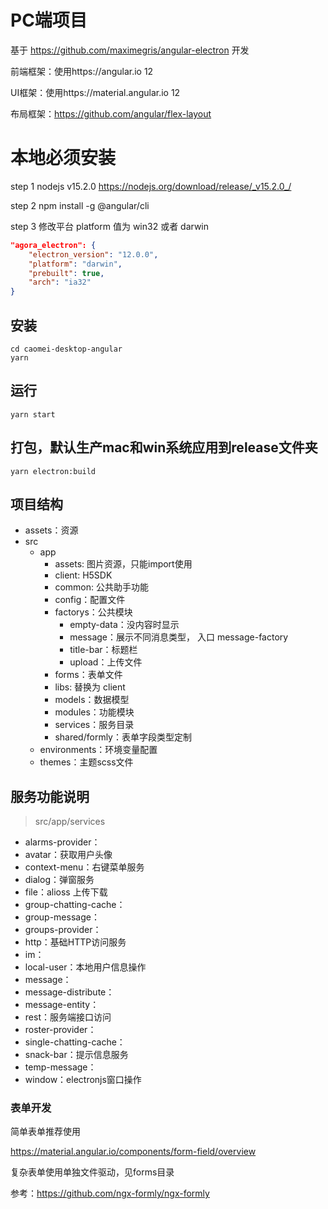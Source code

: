 # PC端项目

基于 https://github.com/maximegris/angular-electron 开发

前端框架：使用https://angular.io 12

UI框架：使用https://material.angular.io 12

布局框架：https://github.com/angular/flex-layout

# 本地必须安装

step 1 nodejs v15.2.0
https://nodejs.org/download/release/_v15.2.0_/

step 2
npm install -g @angular/cli

step 3
修改平台 platform 值为 win32 或者 darwin

```json
"agora_electron": {
    "electron_version": "12.0.0",
    "platform": "darwin",
    "prebuilt": true,
    "arch": "ia32"
}
```

## 安装

```shell
cd caomei-desktop-angular
yarn
```

## 运行
```shell
yarn start
```

## 打包，默认生产mac和win系统应用到release文件夹
```shell
yarn electron:build
```

## 项目结构

- assets：资源
- src
  - app
    - assets: 图片资源，只能import使用
    - client: H5SDK
    - common: 公共助手功能
    - config：配置文件
    - factorys：公共模块
      - empty-data：没内容时显示
      - message：展示不同消息类型， 入口 message-factory
      - title-bar：标题栏
      - upload：上传文件
    - forms：表单文件
    - libs: 替换为 client
    - models：数据模型
    - modules：功能模块
    - services：服务目录
    - shared/formly：表单字段类型定制
  - environments：环境变量配置
  - themes：主题scss文件

## 服务功能说明
> src/app/services

- alarms-provider：
- avatar：获取用户头像
- context-menu：右键菜单服务
- dialog：弹窗服务
- file：alioss 上传下载
- group-chatting-cache：
- group-message：
- groups-provider：
- http：基础HTTP访问服务
- im：
- local-user：本地用户信息操作
- message：
- message-distribute：
- message-entity：
- rest：服务端接口访问
- roster-provider：
- single-chatting-cache：
- snack-bar：提示信息服务
- temp-message：
- window：electronjs窗口操作

### 表单开发

简单表单推荐使用

https://material.angular.io/components/form-field/overview

复杂表单使用单独文件驱动，见forms目录

参考：https://github.com/ngx-formly/ngx-formly

